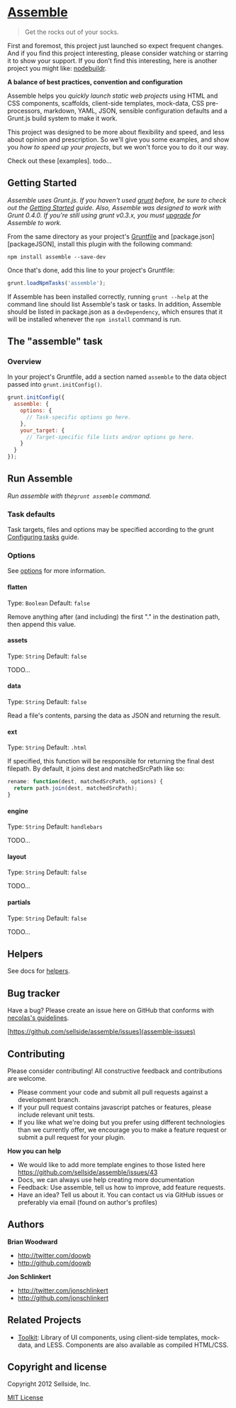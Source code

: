 # [Assemble](http://assemble.io)

> Get the rocks out of your socks.


First and foremost, this project just launched so expect frequent changes. And if you find this project interesting, please consider watching or starring it to show your support. If you don't find this interesting, here is another project you might like: [nodebuildr](nodebuildr).


**A balance of best practices, convention and configuration**

Assemble helps you _quickly launch static web projects_ using HTML and CSS components, scaffolds, client-side templates, mock-data, CSS pre-processors, markdown, YAML, JSON, sensible configuration defaults and a Grunt.js build system to make it work.

This project was designed to be more about flexibility and speed, and less about opinion and prescription. So we'll give you some examples, and show you _how to speed up your projects_, but we won't force you to do it our way.

Check out these [examples]. todo...



## Getting Started

_Assemble uses Grunt.js. If you haven't used [grunt][grunt] before, be sure to check out the [Getting Started][Getting Started] guide. Also, Assemble was designed to work with Grunt 0.4.0. If you're still using grunt v0.3.x, you must [upgrade](Upgrading) for Assemble to work._

From the same directory as your project's [Gruntfile][Getting Started] and [package.json][packageJSON], install this plugin with the following command:

```shell
npm install assemble --save-dev
```

Once that's done, add this line to your project's Gruntfile:

```js
grunt.loadNpmTasks('assemble');
```

If Assemble has been installed correctly, running `grunt --help` at the command line should list Assemble's task or tasks. In addition, Assemble should be listed in package.json as a `devDependency`, which ensures that it will be installed whenever the `npm install` command is run.



## The "assemble" task

### Overview
In your project's Gruntfile, add a section named `assemble` to the data object passed into `grunt.initConfig()`.

```js
grunt.initConfig({
  assemble: {
    options: {
      // Task-specific options go here.
    },
    your_target: {
      // Target-specific file lists and/or options go here.
    }
  }
});
```



## Run Assemble

_Run assemble with the`grunt assemble` command._


### Task defaults
Task targets, files and options may be specified according to the grunt [Configuring tasks](http://gruntjs.com/configuring-tasks) guide.


### Options

See [options](assemble-options) for more information.


#### flatten
Type: `Boolean`
Default: `false`

Remove anything after (and including) the first "." in the destination path, then append this value.

#### assets
Type: `String`
Default: `false`

TODO...


#### data
Type: `String`
Default: `false`

Read a file's contents, parsing the data as JSON and returning the result.


#### ext
Type: `String`
Default: `.html`

If specified, this function will be responsible for returning the final dest filepath. By default, it joins dest and matchedSrcPath like so:

``` javascript
rename: function(dest, matchedSrcPath, options) {
  return path.join(dest, matchedSrcPath);
}
```

#### engine
Type: `String`
Default: `handlebars`

TODO...


#### layout
Type: `String`
Default: `false`

TODO...


#### partials
Type: `String`
Default: `false`

TODO...




## Helpers

See docs for [helpers](assemble-helpers).



## Bug tracker
Have a bug? Please create an issue here on GitHub that conforms with [necolas's guidelines](https://github.com/necolas/issue-guidelines).

[https://github.com/sellside/assemble/issues](assemble-issues)



## Contributing

Please consider contributing! All constructive feedback and contributions are welcome.

  * Please comment your code and submit all pull requests against a development branch.
  * If your pull request contains javascript patches or features, please include relevant unit tests.
  * If you like what we're doing but you prefer using different technologies than we currently offer, we encourage you to make a feature request or submit a pull request for your plugin.


**How you can help**

  * We would like to add more template engines to those listed here https://github.com/sellside/assemble/issues/43
  * Docs, we can always use help creating more documentation
  * Feedback: Use assemble, tell us how to improve, add feature requests.
  * Have an idea? Tell us about it. You can contact us via GitHub issues or preferably via email (found on author's profiles)


## Authors

**Brian Woodward**

+ http://twitter.com/doowb
+ http://github.com/doowb

**Jon Schlinkert**

+ http://twitter.com/jonschlinkert
+ http://github.com/jonschlinkert



## Related Projects

+ [Toolkit](http://toolkit.io): Library of UI components, using client-side templates, mock-data, and LESS. Components are also available as compiled HTML/CSS.



## Copyright and license

Copyright 2012 Sellside, Inc.

[MIT License](LICENSE-MIT)


[grunt]: http://gruntjs.com/
[Upgrading]: http://gruntjs.com/upgrading-from-0.3-to-0.4
[Getting Started]: http://gruntjs.com/getting-started
[package.json]: https://npmjs.org/doc/json.html

[assemble-issues]:  https://github.com/sellside/assemble/issues
[assemble-helpers]: https://github.com/sellside/assemble/blob/master/docs/helpers.md
[assemble-options]: https://github.com/sellside/assemble/docs/options.md
[nodebuildr]: http://www.youtube.com/watch?v=NgWn7zbgxZ4
